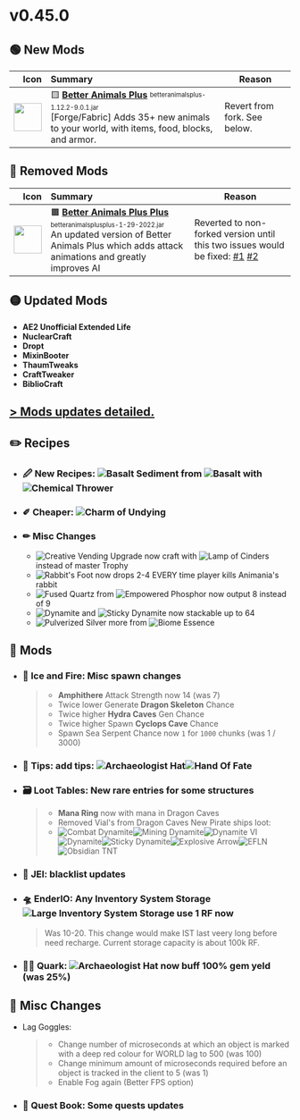 # v0.45.0


## 🟢 New Mods

Icon | Summary | Reason
----:|:--------| ------
<img src="https://media.forgecdn.net/avatars/thumbnails/172/24/256/256/636733556615558282.png"          width="50"> | 🟨                    [**Better Animals Plus**](https://www.curseforge.com/minecraft/mc-mods/betteranimalsplus)             <sup><sub>betteranimalsplus-1.12.2-9.0.1.jar</sub></sup> <br> [Forge/Fabric] Adds 35+ new animals to your world, with items, food, blocks, and armor. | Revert from fork. See below.

## 🔴 Removed Mods

Icon | Summary | Reason
----:|:--------| ------
<img src="https://media.forgecdn.net/avatars/thumbnails/448/781/256/256/637707187659164886.png"         width="50"> | 🟫               [**Better Animals Plus Plus**](https://www.curseforge.com/minecraft/mc-mods/better-animals-plus-plus)      <sup><sub>betteranimalsplusplus-1-29-2022.jar</sub></sup> <br> An updated version of Better Animals Plus which adds attack animations and greatly improves AI | Reverted to non-forked version until this two issues would be fixed: [#1](https://www.curseforge.com/minecraft/mc-mods/better-animals-plus-plus/issues/1) [#2](https://www.curseforge.com/minecraft/mc-mods/better-animals-plus-plus/issues/2)

## 🟡 Updated Mods

- **AE2 Unofficial Extended Life**
- **NuclearCraft**
- **Dropt**
- **MixinBooter**
- **ThaumTweaks**
- **CraftTweaker**
- **BiblioCraft**


## [> Mods updates detailed.](https://github.com/Krutoy242/Enigmatica2Expert-Extended/blob/master/changelogs/MODS_v0.45.0.md)


## ✏️ **Recipes**
  - ### 🖉 **New Recipes**: ![](https://is.gd/Hvrdb0 "Basalt Sediment") from ![](https://is.gd/ZIjMzq "Basalt") with ![](https://is.gd/zv1QP2 "Chemical Thrower")

  - ### ✐ **Cheaper**: ![](https://is.gd/U6GDFC "Charm of Undying")

  - ### ✏ **Misc Changes**
    - ![](https://is.gd/aiXOcC "Creative Vending Upgrade") now craft with ![](https://is.gd/IIziXQ "Lamp of Cinders") instead of master Trophy
    - ![](https://is.gd/qU58ZQ "Rabbit's Foot") now drops 2-4 EVERY time player kills Animania's rabbit
    - ![](https://is.gd/fhhbVF "Fused Quartz") from ![](https://is.gd/NDmr8t "Empowered Phosphor") now output 8 instead of 9
    - ![](https://is.gd/N5iVpb "Dynamite") and ![](https://is.gd/HJAKlE "Sticky Dynamite") now stackable up to 64
    - ![](https://is.gd/2GTeZM "Pulverized Silver") more from ![](https://is.gd/vhuRAX "Biome Essence")



## 🔵 **Mods**
  - ### 🐉 **Ice and Fire**: Misc spawn changes
      > - **Amphithere** Attack Strength now 14 (was 7)
      > - Twice lower Generate **Dragon Skeleton** Chance
      > - Twice higher **Hydra Caves** Gen Chance
      > - Twice higher Spawn **Cyclops Cave** Chance
      > - Spawn Sea Serpent Chance now `1` for `1000` chunks (was 1 / 3000)

  - ### 📑 **Tips**: add tips: ![](https://is.gd/uuT6WC "Archaeologist Hat")![](https://is.gd/4HVKfu "Hand Of Fate")

  - ### 🗃️ **Loot Tables**: New rare entries for some structures
      > - **Mana Ring** now with mana in Dragon Caves
      > - Removed Vial's from Dragon Caves
      > New Pirate ships loot:
      > - ![](https://is.gd/Kwtxzh "Combat Dynamite")![](https://is.gd/3ruinc "Mining Dynamite")![](https://is.gd/BsOv5a "Dynamite VI")![](https://is.gd/N5iVpb "Dynamite")![](https://is.gd/HJAKlE "Sticky Dynamite")![](https://is.gd/fJ1m8A "Explosive Arrow")![](https://is.gd/gJnc9N "EFLN")![](https://is.gd/4ooZqT "Obsidian TNT")

  - ### 🧻 **JEI**: blacklist updates

  - ### 🛸 **EnderIO**: Any Inventory System Storage ![](https://is.gd/SiNpBu "Large Inventory System Storage") use 1 RF now
      > Was 10-20.
      > This change would make IST last veery long before need recharge.
      > Current storage capacity is about 100k RF.

  - ### 🙋‍♀️ **Quark**: ![](https://is.gd/uuT6WC "Archaeologist Hat") now buff 100% gem yeld (was 25%)



## 🔄 **Misc Changes**
  - Lag Goggles:
    > - Change number of microseconds at which an object is marked with a deep red colour for WORLD lag to 500 (was 100)
    > - Change minimum amount of microseconds required before an object is tracked in the client to 5 (was 1)
    > - Enable Fog again (Better FPS option)
  - ### 📖 **Quest Book**: Some quests updates






